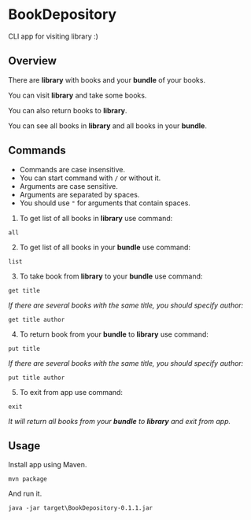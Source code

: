 # BookDepository

CLI app for visiting library :)

## Overview

There are **library** with books and your **bundle** of your books.

You can visit **library** and take some books.

You can also return books to **library**.

You can see all books in **library** and all books in your **bundle**.

## Commands

- Commands are case insensitive.
- You can start command with `/` or without it.
- Arguments are case sensitive.
- Arguments are separated by spaces.
- You should use `"` for arguments that contain spaces.

1. To get list of all books in **library** use command:

```
all
```

2. To get list of all books in your **bundle** use command:

```
list
```

3. To take book from **library** to your **bundle** use command:

```
get title
```

_If there are several books with the same title, you should specify author:_

```
get title author
```

4. To return book from your **bundle** to **library** use command:

```
put title
```

_If there are several books with the same title, you should specify author:_
    
```
put title author
```

5. To exit from app use command:

```
exit
```

_It will return all books from your **bundle** to **library** and exit from app._

## Usage

Install app using Maven.

```
mvn package
```

And run it.

```
java -jar target\BookDepository-0.1.1.jar
```